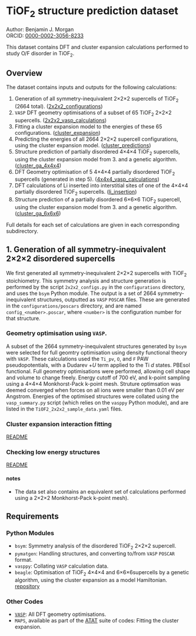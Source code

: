 # TiOF<sub>2</sub> structure prediction dataset

Author: Benjamin J. Morgan  
ORCID: [0000-0002-3056-8233](https://orcid.org/0000-0002-3056-8233)
 
This dataset contains DFT and cluster expansion calculations performed to study O/F disorder in TiOF<sub>2</sub>.

## Overview
The dataset contains inputs and outputs for the following calculations:
1. Generation of all symmetry-inequivalent 2&times;2&times;2 supercells of TiOF<sub>2</sub> (2664 total). ([2x2x2_configurations](2x2x2_configurations))
2. `VASP` DFT geometry optimisations of a subset of 65 TiOF<sub>2</sub> 2&times;2&times;2 supercells. ([2x2x2_vasp_calculations](2x2x2_vasp_calculations))
3. Fitting a cluster expansion model to the energies of these 65 configurations. ([cluster_expansion](cluster_expansion))
4. Predicting the energies of all 2664 2&times;2&times;2 supercell configurations, using the cluster expansion model. ([cluster_predictions](cluster_predictions))
5. Structure prediction of partially disordered 4&times;4&times;4 TiOF<sub>2</sub> supercells, using the cluster expansion model from 3. and a genetic algorithm. ([cluster_ga_4x4x4](cluster_ga_4x4x4))
6. DFT Geometry optimisation of 5 4&times;4&times;4 partially disordered TiOF<sub>2</sub> supercells (generated in step 5). ([4x4x4_vasp_calculations](4x4x4_vasp_calculations))
7. DFT calculations of Li inserted into interstitial sites of one of the 4&times;4&times;4 partially disordered TiOF<sub>2</sub> supercells. ([li_insertion](li_insertion))  
8. Structure prediction of a partially disordered 6&times;6&times;6 TiOF<sub>2</sub> supercell, using the cluster expansion model from 3. and a genetic algorithm. ([cluster_ga_6x6x6](cluster_ga_6x6x6))

Full details for each set of calculations are given in each corresponding subdirectory.

## 1. Generation of all symmetry-inequivalent 2&times;2&times;2 disordered supercells
We first generated all symmetry-inequivalent 2&times;2&times;2 supercells with TiOF<sub>2</sub> stoichiometry. This symmetry analysis and structure generation is performed by the script `2x2x2_configs.py` in the `configurations` directory, and uses the `bsym` Python module. The output is a set of 2664 symmetry-inequivalent structures, outputted as `VASP` `POSCAR` files. These are generated in the `configurations/poscars` directory, and are named `config_<number>.poscar`, where `<number>` is the configuration number for that structure.

### Geometry optimisation using `VASP`.
 
A subset of the 2664 symmetry-inequivalent structures generated by `bsym` were selected for full geomtry optimisation using density functional theory with `VASP`. These calculations used the `Ti_pv`, `O`, and `F` PAW pseudopotentials, with a Dudarev $+U$ term applied to the Ti $d$ states. PBEsol functional. Full geometry optimisations were performed, allowing cell shape and volume to change freely. Energy cutoff of 700 eV, and k-point sampling using a 4&times;4&times;4 Monkhorst-Pack k-point mesh. Struture optimsation was deemed converged when forces on all ions were smaller than 0.01 eV per Angstrom. Energies of the optimised structures were collated using the `vasp_summary.py` script (which relies on the `vasppy` Python module), and are listed in the `TiOF2_2x2x2_sample_data.yaml` files.

### Cluster expansion interaction fitting
[README](cluster_expansion/README.md)

### Checking low energy structures
[README](cluster_predictions/README.md)

#### notes
- The data set also contains an equivalent set of calculations performed using a 2&times;2&times;2 Monkhorst-Pack k-point mesh).

## Requirements

### Python Modules

- `bsym`: Symmetry analysis of the disordered TiOF<sub>2</sub> 2&times;2&times;2 supercell.
- `pymatgen`: Handling structures, and converting to/from `VASP` `POSCAR` format.
- `vasppy`: Collating `VASP` calculation data.
- `beagle`: Optimisation of TiOF<sub>2</sub> 4&times;4&times;4 and 6&times;6&times;6supercells by a genetic algorithm, using the cluster expansion as a model Hamiltonian. [repository](https://github.com/bjmorgan/beagle)

### Other Codes

- [`VASP`](http://vasp.at/): All DFT geometry optimisations.
- `MAPS`, available as part of the [ATAT](https://www.brown.edu/Departments/Engineering/Labs/avdw/atat/) suite of codes: Fitting the cluster expansion.
 
